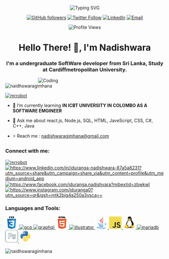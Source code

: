 <div align="center">
  
  ![Typing SVG](https://readme-typing-svg.herokuapp.com?font=Fira+Code&duration=3000&pause=1000&color=3ABFEF&center=true&vCenter=true&width=435&lines=MBA+%26+IT+Specialist;Full+Stack+Developer;AI+Enthusiast;Cloud+Architect)

  [![GitHub followers](https://img.shields.io/github/followers/nadishwara?label=Follow&style=social)](https://github.com/nadishwara)
  [![Twitter Follow](https://img.shields.io/twitter/follow/gimhana96651?style=social)](https://x.com/a_gimhana96651)
  [![LinkedIn](https://img.shields.io/badge/-LinkedIn-0077B5?style=flat&logo=linkedin&logoColor=white)](https://www.linkedin.com/in/iduranga-nadishwara-87a5a8231?utm_source=share&utm_campaign=share_via&utm_content=profile&utm_medium=android_app)
  [![Email](https://img.shields.io/badge/-Email-D14836?style=flat&logo=gmail&logoColor=white)](nadishwaragimhana@gmail.com)
  
  <img src="https://komarev.com/ghpvc/?username=kdjayakody&color=3ABFEF&style=flat-square&label=Profile+Views" alt="Profile Views" />
</div>

<h1 align="center">Hello There! 👋, I'm Nadishwara</h1>
<h3 align="center">I'm a undergraduate SoftWare developer from Sri Lanka, Study at Cardiffmetropolitan University.</h3>
<img align="right" alt="Coding" width="400" src="https://media2.giphy.com/media/v1.Y2lkPTc5MGI3NjExYjVsbDF5MWY5dW92MmsxNnJtdmFueGF5Zm1weGxkcDg5MHgzamZkZiZlcD12MV9pbnRlcm5hbF9naWZfYnlfaWQmY3Q9Zw/bGgsc5mWoryfgKBx1u/giphy.gif">


<p align="left"> <img src="https://komarev.com/ghpvc/?username=naidhswaragimhana&label=Profile%20views&color=0e75b6&style=flat" alt="naidhswaragimhana" /> </p>

<p align="left"> <a href="https://twitter.com/mrrobot" target="blank"><img src="https://img.shields.io/twitter/follow/mrrobot?logo=twitter&style=for-the-badge" alt="mrrobot" /></a> </p>

- 🌱 I’m currently learning **IN ICBT UNIVERSITY IN COLOMBO AS A SOFTWARE EMGINEER**

- 📄 Ask me about react.js, Node.js, SQL, HTML, JaveScript, CSS, C#, C++, Java

- ⚡ Reach me : nadishwaragimhana@gmail.com

<h3 align="left">Connect with me:</h3>
<p align="left">
<a href="https://twitter.com/mrrobot" target="blank"><img align="center" src="https://raw.githubusercontent.com/rahuldkjain/github-profile-readme-generator/master/src/images/icons/Social/twitter.svg" alt="mrrobot" height="30" width="40" /></a>
<a href="https://linkedin.com/in/https://www.linkedin.com/in/iduranga-nadishwara-87a5a8231?utm_source=share&utm_campaign=share_via&utm_content=profile&utm_medium=android_app" target="blank"><img align="center" src="https://raw.githubusercontent.com/rahuldkjain/github-profile-readme-generator/master/src/images/icons/Social/linked-in-alt.svg" alt="https://www.linkedin.com/in/iduranga-nadishwara-87a5a8231?utm_source=share&utm_campaign=share_via&utm_content=profile&utm_medium=android_app" height="30" width="40" /></a>
<a href="https://fb.com/https://www.facebook.com/iduranga.nadishvara?mibextid=zbwkwl" target="blank"><img align="center" src="https://raw.githubusercontent.com/rahuldkjain/github-profile-readme-generator/master/src/images/icons/Social/facebook.svg" alt="https://www.facebook.com/iduranga.nadishvara?mibextid=zbwkwl" height="30" width="40" /></a>
<a href="https://instagram.com/https://www.instagram.com/iduranga0?utm_source=qr&igsh=mtk2bjg4a250a3vsca==" target="blank"><img align="center" src="https://raw.githubusercontent.com/rahuldkjain/github-profile-readme-generator/master/src/images/icons/Social/instagram.svg" alt="https://www.instagram.com/iduranga0?utm_source=qr&igsh=mtk2bjg4a250a3vsca==" height="30" width="40" /></a>
</p>

<h3 align="left">Languages and Tools:</h3>
<p align="left"> <a href="https://www.w3schools.com/css/" target="_blank" rel="noreferrer"> <img src="https://raw.githubusercontent.com/devicons/devicon/master/icons/css3/css3-original-wordmark.svg" alt="css3" width="40" height="40"/> </a> <a href="https://cloud.google.com" target="_blank" rel="noreferrer"> <img src="https://www.vectorlogo.zone/logos/google_cloud/google_cloud-icon.svg" alt="gcp" width="40" height="40"/> </a> <a href="https://graphql.org" target="_blank" rel="noreferrer"> <img src="https://www.vectorlogo.zone/logos/graphql/graphql-icon.svg" alt="graphql" width="40" height="40"/> </a> <a href="https://www.w3.org/html/" target="_blank" rel="noreferrer"> <img src="https://raw.githubusercontent.com/devicons/devicon/master/icons/html5/html5-original-wordmark.svg" alt="html5" width="40" height="40"/> </a> <a href="https://www.adobe.com/in/products/illustrator.html" target="_blank" rel="noreferrer"> <img src="https://www.vectorlogo.zone/logos/adobe_illustrator/adobe_illustrator-icon.svg" alt="illustrator" width="40" height="40"/> </a> <a href="https://www.java.com" target="_blank" rel="noreferrer"> <img src="https://raw.githubusercontent.com/devicons/devicon/master/icons/java/java-original.svg" alt="java" width="40" height="40"/> </a> <a href="https://developer.mozilla.org/en-US/docs/Web/JavaScript" target="_blank" rel="noreferrer"> <img src="https://raw.githubusercontent.com/devicons/devicon/master/icons/javascript/javascript-original.svg" alt="javascript" width="40" height="40"/> </a> <a href="https://www.linux.org/" target="_blank" rel="noreferrer"> <img src="https://raw.githubusercontent.com/devicons/devicon/master/icons/linux/linux-original.svg" alt="linux" width="40" height="40"/> </a> <a href="https://mariadb.org/" target="_blank" rel="noreferrer"> <img src="https://www.vectorlogo.zone/logos/mariadb/mariadb-icon.svg" alt="mariadb" width="40" height="40"/> </a> <a href="https://www.photoshop.com/en" target="_blank" rel="noreferrer"> <img src="https://raw.githubusercontent.com/devicons/devicon/master/icons/photoshop/photoshop-line.svg" alt="photoshop" width="40" height="40"/> </a> <a href="https://www.python.org" target="_blank" rel="noreferrer"> <img src="https://raw.githubusercontent.com/devicons/devicon/master/icons/python/python-original.svg" alt="python" width="40" height="40"/> </a> </p>



<p><img align="center" src="https://github-readme-streak-stats.herokuapp.com/?user=naidhswaragimhana&" alt="naidhswaragimhana" /></p>

